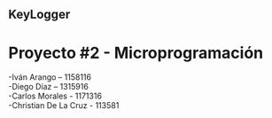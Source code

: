## KeyLogger
# Proyecto #2 - Microprogramación
-Iván Arango – 1158116 <br>
-Diego Díaz – 1315916 <br>
-Carlos Morales - 1171316 <br>
-Christian De La Cruz - 113581 <br>
